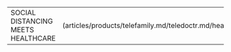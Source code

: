 |   |   | 
|:------|----------:|
| SOCIAL DISTANCING MEETS HEALTHCARE| ![API400](articles/products/telefamily.md/teledoctr.md/header.md/header.en.png =500x460) |